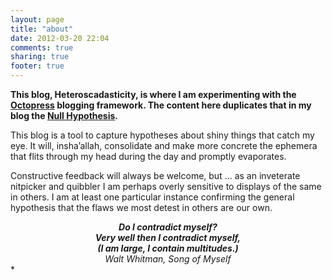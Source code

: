 ```yaml
---
layout: page
title: "about"
date: 2012-03-20 22:04
comments: true
sharing: true
footer: true
---
```

<p><strong>This blog, Heteroscadasticity, is where I am experimenting with the <a href="http://octopress.org/">Octopress</a> blogging framework. The content here duplicates that in my blog the <a href="y8s.org/blog">Null Hypothesis</a>.</strong></p>

<p>This blog is a tool to capture hypotheses about shiny things that catch my eye. It will, insha’allah, consolidate and make more concrete the ephemera that flits through my head during the day and promptly evaporates.</p>

<p>Constructive feedback will always be welcome, but &#8230; as an inveterate nitpicker and quibbler I am perhaps overly sensitive to displays of the same in others. I am at least one particular instance confirming the general hypothesis that the flaws we most detest in others are our own.</p>

<p><strong><em><center>Do I contradict myself?</center></em></strong>
<strong><em><center>Very well then I contradict myself,</center></em></strong>
<strong><em><center>(I am large, I contain multitudes.)</center></em></strong>
<em><center>Walt Whitman, Song of Myself</em></center>*</p>

